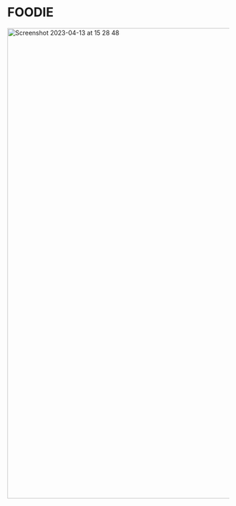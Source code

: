 # FOODIE

<img width="1065" alt="Screenshot 2023-04-13 at 15 28 48" src="https://user-images.githubusercontent.com/101621033/231686045-7d40165f-956a-4ed0-8489-39e247a15e38.png">
